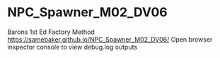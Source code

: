 # NPC_Spawner_M02_DV06
 Barons 1st Ed Factory Method 
https://samebaker.github.io/NPC_Spawner_M02_DV06/
Open browser inspector console to view debug.log outputs 
